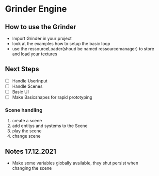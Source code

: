# Grinder Engine

## How to use the Grinder

-   Import Grinder in your project
-   look at the examples how to setup the basic loop
-   use the ressourceLoader(shoud be named ressourcemanager) to store and load your textures

## Next Steps

-   [ ] Handle UserInput
-   [ ] Handle Scenes
-   [ ] Basic UI
-   [ ] Make Basicshapes for rapid prototyping

### Scene handling

1. create a scene
2. add entitys and systems to the Scene
3. play the scene
4. change scene

## Notes 17.12.2021

-   Make some variables globally available, they shut persist when changing the scene
